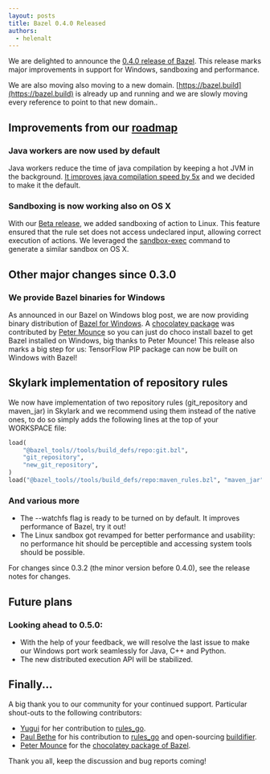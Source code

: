 ```yaml
---
layout: posts
title: Bazel 0.4.0 Released
authors:
  - helenalt
---
```


We are delighted to announce the [0.4.0 release of Bazel](https://github.com/bazelbuild/bazel/releases/tag/0.4.0).  This release marks major improvements in support for Windows, sandboxing and performance.

We are also moving also moving to a new domain. [https://bazel.build](https://bazel.build) is already up and running and we are slowly moving every reference to point to that new domain..

## Improvements from our [roadmap](http://bazel.build/roadmap.html)

### Java workers are now used by default

Java workers reduce the time of java compilation by keeping a hot JVM in the background. [It improves java compilation speed by 5x](https://bazel.build/blog/2015/12/10/java-workers.html) and we decided to make it the default.

### Sandboxing is now working also on OS X

With our [Beta release](https://bazel.build/blog/2015/09/01/beta-release.html), we added sandboxing of action to Linux. This feature ensured that the rule set does not access undeclared input, allowing correct execution of actions. We leveraged the [sandbox-exec](https://developer.apple.com/legacy/library/documentation/Darwin/Reference/ManPages/man1/sandbox-exec.1.html) command to generate a similar sandbox on OS X.

## Other major changes since 0.3.0

### We provide Bazel binaries for Windows

As announced in our Bazel on Windows blog post, we are now providing binary distribution of [Bazel for Windows](https://bazel.build/blog/2016/10/07/bazel-windows.html). A [chocolatey package](https://chocolatey.org/packages/bazel) was contributed by [Peter Mounce](https://github.com/petemounce) so you can just do choco install bazel to get Bazel installed on Windows, big thanks to Peter Mounce! This release also marks a big step for us: TensorFlow PIP package can now be built on Windows with Bazel!

## Skylark implementation of repository rules

We now have implementation of two repository rules (git_repository and maven_jar) in Skylark and we recommend using them instead of the native ones, to do so simply adds the following lines at the top of your WORKSPACE file:

```python
load(
    "@bazel_tools//tools/build_defs/repo:git.bzl",
    "git_repository",
    "new_git_repository",
)
load("@bazel_tools//tools/build_defs/repo:maven_rules.bzl", "maven_jar")
```

### And various more

* The --watchfs flag is ready to be turned on by default. It improves performance of Bazel, try it out!
* The Linux sandbox got revamped for better performance and usability: no performance hit should be perceptible and accessing system tools should be possible.

For changes since 0.3.2 (the minor version before 0.4.0), see the release notes for changes.

## Future plans

### Looking ahead to 0.5.0:

* With the help of your feedback, we will resolve the last issue to make our Windows port work seamlessly for Java, C++ and Python.
* The new distributed execution API will be stabilized.

## Finally...

A big thank you to our community for your continued support.  Particular shout-outs to the following contributors:

* [Yugui](https://github.com/yugui) for her contribution to [rules_go](https://github.com/bazelbuild/rules_go).
* [Paul Bethe](https://github.com/pmbethe09) for his contribution to [rules_go](https://github.com/bazelbuild/rules_go) and open-sourcing [buildifier](https://github.com/bazelbuild/buildifier).
* [Peter Mounce](https://github.com/petemounce) for the [chocolatey package of Bazel](https://chocolatey.org/packages/bazel).


Thank you all, keep the discussion and bug reports coming!
